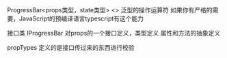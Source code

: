 ProgressBar<props类型，state类型> 
<> 泛型的操作运算符
如果你有严格的需要，JavaScript的预编译语言typescript有这个能力

接口类 IProgressBar 对props的一个接口定义，类型定义
属性和方法的抽象定义 

propTypes 定义的是接口传过来的东西进行校验